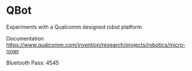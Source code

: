 QBot
====

Experiments with a Qualcomm designed robot platform. 

Documentation https://www.qualcomm.com/invention/research/projects/robotics/micro-rover

Bluetooth Pass: 4545

